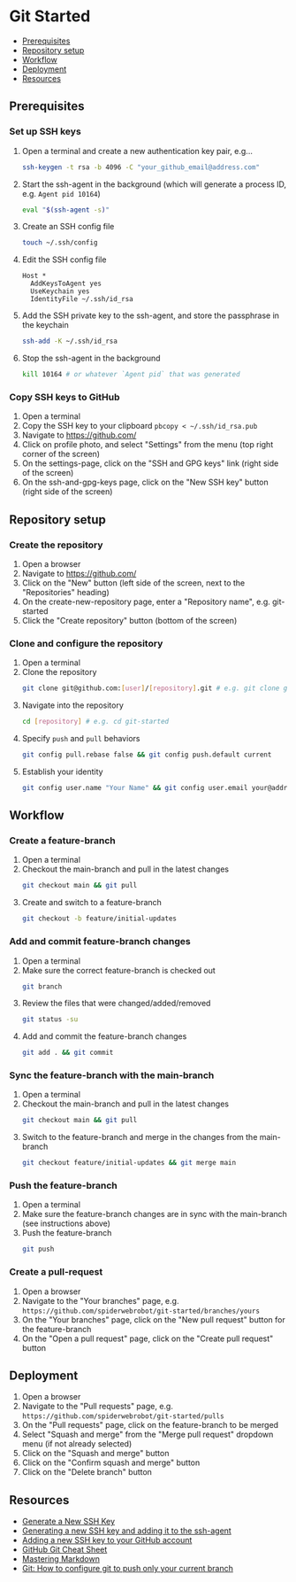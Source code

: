 # Git Started

* [Prerequisites](#prerequisites)
* [Repository setup](#repository-setup)
* [Workflow](#workflow)
* [Deployment](#deployment)
* [Resources](#resources)

## Prerequisites

### Set up SSH keys

1. Open a terminal and create a new authentication key pair, e.g...
   ```sh
   ssh-keygen -t rsa -b 4096 -C "your_github_email@address.com"
   ```
2. Start the ssh-agent in the background (which will generate a process ID, e.g. `Agent pid 10164`)
   ```sh
   eval "$(ssh-agent -s)"
   ```
3. Create an SSH config file
   ```sh
   touch ~/.ssh/config
   ```
4. Edit the SSH config file
   ```
   Host *
     AddKeysToAgent yes
     UseKeychain yes
     IdentityFile ~/.ssh/id_rsa
   ```
5. Add the SSH private key to the ssh-agent, and store the passphrase in the keychain
   ```sh
   ssh-add -K ~/.ssh/id_rsa
   ```
6. Stop the ssh-agent in the background
   ```sh
   kill 10164 # or whatever `Agent pid` that was generated
   ```

### Copy SSH keys to GitHub

1. Open a terminal
2. Copy the SSH key to your clipboard `pbcopy < ~/.ssh/id_rsa.pub`
3. Navigate to https://github.com/
4. Click on profile photo, and select "Settings" from the menu (top right corner of the screen)
5. On the settings-page, click on the "SSH and GPG keys" link (right side of the screen)
6. On the ssh-and-gpg-keys page, click on the "New SSH key" button (right side of the screen)

## Repository setup

### Create the repository

1. Open a browser
2. Navigate to https://github.com/
3. Click on the "New" button (left side of the screen, next to the "Repositories" heading)
4. On the create-new-repository page, enter a "Repository name", e.g. git-started
5. Click the "Create repository" button (bottom of the screen)

### Clone and configure the repository

1. Open a terminal
2. Clone the repository
   ```sh
   git clone git@github.com:[user]/[repository].git # e.g. git clone git@github.com:spiderwebrobot/git-started.git
   ```
3. Navigate into the repository
   ```sh
   cd [repository] # e.g. cd git-started
   ```
4. Specify `push` and `pull` behaviors
   ```sh
   git config pull.rebase false && git config push.default current
   ```
5. Establish your identity
   ```sh
   git config user.name "Your Name" && git config user.email your@address.com
   ```

## Workflow

### Create a feature-branch

1. Open a terminal
2. Checkout the main-branch and pull in the latest changes
   ```sh
   git checkout main && git pull
   ```
3. Create and switch to a feature-branch
   ```sh
   git checkout -b feature/initial-updates
   ```

### Add and commit feature-branch changes

1. Open a terminal
2. Make sure the correct feature-branch is checked out
   ```sh
   git branch
   ```
3. Review the files that were changed/added/removed
   ```sh
   git status -su
   ```
4. Add and commit the feature-branch changes
   ```sh
   git add . && git commit
   ```

### Sync the feature-branch with the main-branch

1. Open a terminal
2. Checkout the main-branch and pull in the latest changes
   ```sh
   git checkout main && git pull
   ```
3. Switch to the feature-branch and merge in the changes from the main-branch
   ```sh
   git checkout feature/initial-updates && git merge main
   ```

### Push the feature-branch

1. Open a terminal
2. Make sure the feature-branch changes are in sync with the main-branch (see instructions above)
3. Push the feature-branch
   ```sh
   git push
   ```

### Create a pull-request

1. Open a browser
2. Navigate to the "Your branches" page, e.g. `https://github.com/spiderwebrobot/git-started/branches/yours`
3. On the "Your branches" page, click on the "New pull request" button for the feature-branch
4. On the "Open a pull request" page, click on the "Create pull request" button

## Deployment

1. Open a browser
2. Navigate to the "Pull requests" page, e.g. `https://github.com/spiderwebrobot/git-started/pulls`
3. On the "Pull requests" page, click on the feature-branch to be merged
4. Select "Squash and merge" from the "Merge pull request" dropdown menu (if not already selected)
5. Click on the "Squash and merge" button
6. Click on the "Confirm squash and merge" button
7. Click on the "Delete branch" button

## Resources

* [Generate a New SSH Key](https://www.ssh.com/ssh/keygen/)
* [Generating a new SSH key and adding it to the ssh-agent](https://docs.github.com/en/free-pro-team@latest/github/authenticating-to-github/generating-a-new-ssh-key-and-adding-it-to-the-ssh-agent)
* [Adding a new SSH key to your GitHub account](https://docs.github.com/en/free-pro-team@latest/github/authenticating-to-github/adding-a-new-ssh-key-to-your-github-account)
* [GitHub Git Cheat Sheet](https://training.github.com/downloads/github-git-cheat-sheet/)
* [Mastering Markdown](https://guides.github.com/features/mastering-markdown/)
* [Git: How to configure git to push only your current branch](https://makandracards.com/makandra/8039-git-how-to-configure-git-to-push-only-your-current-branch)

